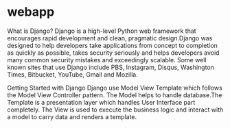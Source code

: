 # webapp


What is Django?
Django is a high-level Python web framework that encourages rapid development and clean, pragmatic design.Django was designed to help developers take applications from concept to completion as quickly as possible, takes security seriously and helps developers avoid many common security mistakes and exceedingly scalable.
Some well known sites that use Django include PBS, Instagram, Disqus, Washington Times, Bitbucket, YouTube, Gmail and Mozilla.

Getting Started with Django
Django use Model View Template which follows the Model View Controller pattern. The Model helps to handle database.The Template is a presentation layer which handles User Interface part completely. The View is used to execute the business logic and interact with a model to carry data and renders a template.
